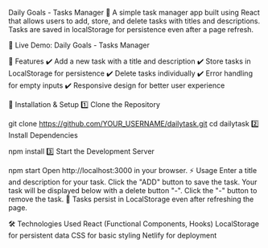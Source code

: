 Daily Goals - Tasks Manager 🚀
A simple task manager app built using React that allows users to add, store, and delete tasks with titles and descriptions. Tasks are saved in localStorage for persistence even after a page refresh.

🔗 Live Demo: Daily Goals - Tasks Manager

📌 Features
✔️ Add a new task with a title and description
✔️ Store tasks in LocalStorage for persistence
✔️ Delete tasks individually
✔️ Error handling for empty inputs
✔️ Responsive design for better user experience


🚀 Installation & Setup
1️⃣ Clone the Repository

git clone https://github.com/YOUR_USERNAME/dailytask.git
cd dailytask
2️⃣ Install Dependencies

npm install
3️⃣ Start the Development Server

npm start
Open http://localhost:3000 in your browser.
⚡ Usage
Enter a title and description for your task.
Click the "ADD" button to save the task.
Your task will be displayed below with a delete button "-".
Click the "-" button to remove the task.
📌 Tasks persist in LocalStorage even after refreshing the page.

🛠️ Technologies Used
React (Functional Components, Hooks)
LocalStorage for persistent data
CSS for basic styling
Netlify for deployment
